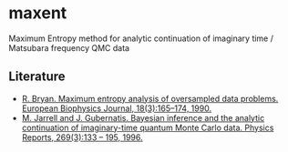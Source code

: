 # maxent
Maximum Entropy method for analytic continuation of imaginary time / Matsubara frequency QMC data

## Literature
* [R. Bryan. Maximum entropy analysis of oversampled data problems. European Biophysics Journal, 18(3):165–174, 1990.](http://dx.doi.org/10.1007/BF02427376)
* [M. Jarrell and J. Gubernatis. Bayesian inference and the analytic continuation of imaginary-time quantum Monte Carlo data. Physics Reports, 269(3):133 – 195, 1996.](http://dx.doi.org/10.1016/0370-1573(95)00074-7)

